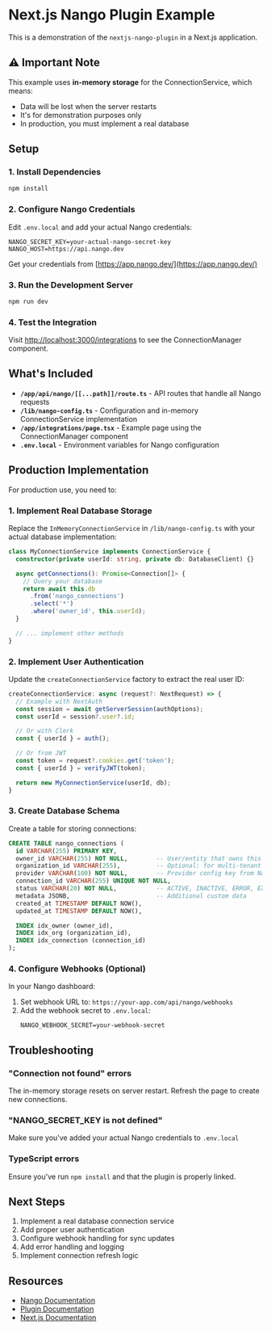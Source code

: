 # Next.js Nango Plugin Example

This is a demonstration of the `nextjs-nango-plugin` in a Next.js application.

## ⚠️ Important Note

This example uses **in-memory storage** for the ConnectionService, which means:
- Data will be lost when the server restarts
- It's for demonstration purposes only
- In production, you must implement a real database

## Setup

### 1. Install Dependencies

```bash
npm install
```

### 2. Configure Nango Credentials

Edit `.env.local` and add your actual Nango credentials:

```env
NANGO_SECRET_KEY=your-actual-nango-secret-key
NANGO_HOST=https://api.nango.dev
```

Get your credentials from [https://app.nango.dev/](https://app.nango.dev/)

### 3. Run the Development Server

```bash
npm run dev
```

### 4. Test the Integration

Visit [http://localhost:3000/integrations](http://localhost:3000/integrations) to see the ConnectionManager component.

## What's Included

- **`/app/api/nango/[[...path]]/route.ts`** - API routes that handle all Nango requests
- **`/lib/nango-config.ts`** - Configuration and in-memory ConnectionService implementation
- **`/app/integrations/page.tsx`** - Example page using the ConnectionManager component
- **`.env.local`** - Environment variables for Nango configuration

## Production Implementation

For production use, you need to:

### 1. Implement Real Database Storage

Replace the `InMemoryConnectionService` in `/lib/nango-config.ts` with your actual database implementation:

```typescript
class MyConnectionService implements ConnectionService {
  constructor(private userId: string, private db: DatabaseClient) {}

  async getConnections(): Promise<Connection[]> {
    // Query your database
    return await this.db
      .from('nango_connections')
      .select('*')
      .where('owner_id', this.userId);
  }

  // ... implement other methods
}
```

### 2. Implement User Authentication

Update the `createConnectionService` factory to extract the real user ID:

```typescript
createConnectionService: async (request?: NextRequest) => {
  // Example with NextAuth
  const session = await getServerSession(authOptions);
  const userId = session?.user?.id;

  // Or with Clerk
  const { userId } = auth();

  // Or from JWT
  const token = request?.cookies.get('token');
  const { userId } = verifyJWT(token);

  return new MyConnectionService(userId, db);
}
```

### 3. Create Database Schema

Create a table for storing connections:

```sql
CREATE TABLE nango_connections (
  id VARCHAR(255) PRIMARY KEY,
  owner_id VARCHAR(255) NOT NULL,        -- User/entity that owns this connection
  organization_id VARCHAR(255),          -- Optional: for multi-tenant scenarios
  provider VARCHAR(100) NOT NULL,        -- Provider config key from Nango
  connection_id VARCHAR(255) UNIQUE NOT NULL,
  status VARCHAR(20) NOT NULL,           -- ACTIVE, INACTIVE, ERROR, EXPIRED
  metadata JSONB,                        -- Additional custom data
  created_at TIMESTAMP DEFAULT NOW(),
  updated_at TIMESTAMP DEFAULT NOW(),

  INDEX idx_owner (owner_id),
  INDEX idx_org (organization_id),
  INDEX idx_connection (connection_id)
);
```

### 4. Configure Webhooks (Optional)

In your Nango dashboard:
1. Set webhook URL to: `https://your-app.com/api/nango/webhooks`
2. Add the webhook secret to `.env.local`:
   ```env
   NANGO_WEBHOOK_SECRET=your-webhook-secret
   ```

## Troubleshooting

### "Connection not found" errors
The in-memory storage resets on server restart. Refresh the page to create new connections.

### "NANGO_SECRET_KEY is not defined"
Make sure you've added your actual Nango credentials to `.env.local`

### TypeScript errors
Ensure you've run `npm install` and that the plugin is properly linked.

## Next Steps

1. Implement a real database connection service
2. Add proper user authentication
3. Configure webhook handling for sync updates
4. Add error handling and logging
5. Implement connection refresh logic

## Resources

- [Nango Documentation](https://docs.nango.dev/)
- [Plugin Documentation](https://github.com/your-org/nextjs-nango-plugin)
- [Next.js Documentation](https://nextjs.org/docs)